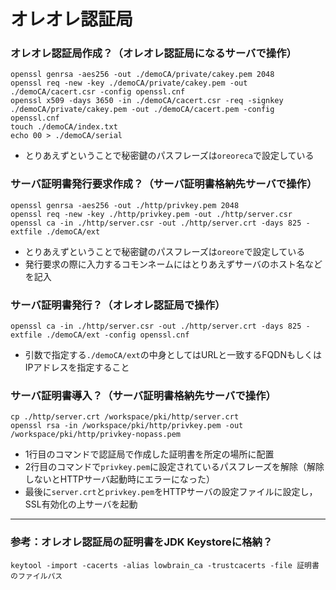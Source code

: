 # オレオレ認証局

### オレオレ認証局作成？（オレオレ認証局になるサーバで操作）
```console
openssl genrsa -aes256 -out ./demoCA/private/cakey.pem 2048
openssl req -new -key ./demoCA/private/cakey.pem -out ./demoCA/cacert.csr -config openssl.cnf
openssl x509 -days 3650 -in ./demoCA/cacert.csr -req -signkey ./demoCA/private/cakey.pem -out ./demoCA/cacert.pem -config openssl.cnf
touch ./demoCA/index.txt
echo 00 > ./demoCA/serial
```
- とりあえずということで秘密鍵のパスフレーズは`oreoreca`で設定している

### サーバ証明書発行要求作成？（サーバ証明書格納先サーバで操作）
```console
openssl genrsa -aes256 -out ./http/privkey.pem 2048
openssl req -new -key ./http/privkey.pem -out ./http/server.csr
openssl ca -in ./http/server.csr -out ./http/server.crt -days 825 -extfile ./demoCA/ext
```
- とりあえずということで秘密鍵のパスフレーズは`oreore`で設定している
- 発行要求の際に入力するコモンネームにはとりあえずサーバのホスト名などを記入

### サーバ証明書発行？（オレオレ認証局で操作）
```console
openssl ca -in ./http/server.csr -out ./http/server.crt -days 825 -extfile ./demoCA/ext -config openssl.cnf
```
- 引数で指定する`./demoCA/ext`の中身としてはURLと一致するFQDNもしくはIPアドレスを指定すること

### サーバ証明書導入？（サーバ証明書格納先サーバで操作）
```console
cp ./http/server.crt /workspace/pki/http/server.crt
openssl rsa -in /workspace/pki/http/privkey.pem -out /workspace/pki/http/privkey-nopass.pem
```
- 1行目のコマンドで認証局で作成した証明書を所定の場所に配置
- 2行目のコマンドで`privkey.pem`に設定されているパスフレーズを解除（解除しないとHTTPサーバ起動時にエラーになった）
- 最後に`server.crt`と`privkey.pem`をHTTPサーバの設定ファイルに設定し，SSL有効化の上サーバを起動

---

### 参考：オレオレ認証局の証明書をJDK Keystoreに格納？
```console
keytool -import -cacerts -alias lowbrain_ca -trustcacerts -file 証明書のファイルパス
```